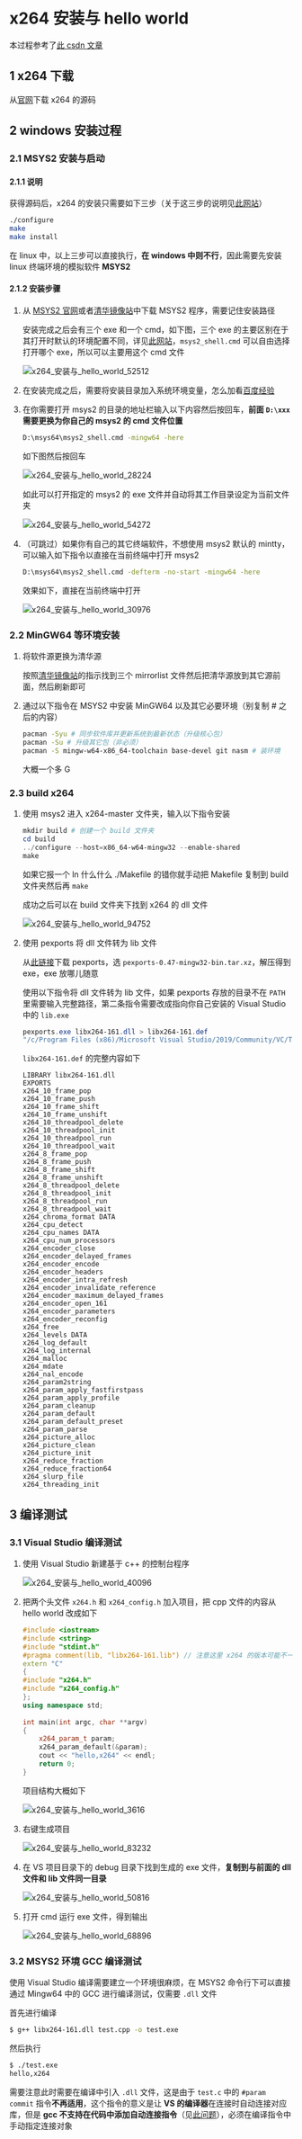 # x264 安装与 hello world

本过程参考了[此 csdn 文章](https://blog.csdn.net/martinkeith/article/details/105323052?utm_medium=distribute.pc_relevant.none-task-blog-title-3&spm=1001.2101.3001.4242)

## 1 x264 下载

从[官网](https://www.videolan.org/developers/x264.html)下载 x264 的源码

## 2 windows 安装过程

### 2.1 MSYS2 安装与启动

#### 2.1.1 说明

获得源码后，x264 的安装只需要如下三步（关于这三步的说明见[此网站](https://www.cnblogs.com/tinywan/p/7230039.html)）

```bash
./configure
make
make install
```

在 linux 中，以上三步可以直接执行，**在 windows 中则不行**，因此需要先安装 linux 终端环境的模拟软件 **MSYS2**

#### 2.1.2 安装步骤

1. 从 [MSYS2 官网](https://www.msys2.org/)或者[清华镜像站](https://mirrors.tuna.tsinghua.edu.cn/msys2/distrib/x86_64/)中下载 MSYS2 程序，需要记住安装路径

    安装完成之后会有三个 exe 和一个 cmd，如下图，三个 exe 的主要区别在于其打开时默认的环境配置不同，详见[此网站](https://hustlei.github.io/2018/11/msys2-for-win.html)，`msys2_shell.cmd` 可以自由选择打开哪个 exe，所以可以主要用这个 cmd 文件

    ![x264_安装与_hello_world_52512](markdown_images/x264_%E5%AE%89%E8%A3%85%E4%B8%8E_hello_world_52512.png)

2. 在安装完成之后，需要将安装目录加入系统环境变量，怎么加看[百度经验](https://jingyan.baidu.com/article/ca41422f17107a1eaf99ed64.html)
3. 在你需要打开 msys2 的目录的地址栏输入以下内容然后按回车，**前面 `D:\xxx` 需要更换为你自己的 msys2 的 cmd 文件位置**

    ```bash
    D:\msys64\msys2_shell.cmd -mingw64 -here
    ```

    如下图然后按回车

    ![x264_安装与_hello_world_28224](markdown_images/x264_%E5%AE%89%E8%A3%85%E4%B8%8E_hello_world_28224.png)

    如此可以打开指定的 msys2 的 exe 文件并自动将其工作目录设定为当前文件夹

    ![x264_安装与_hello_world_54272](markdown_images/x264_%E5%AE%89%E8%A3%85%E4%B8%8E_hello_world_54272.png)

4. （可跳过）如果你有自己的其它终端软件，不想使用 msys2 默认的 mintty，可以输入如下指令以直接在当前终端中打开 msys2

    ```bash
    D:\msys64\msys2_shell.cmd -defterm -no-start -mingw64 -here
    ```

    效果如下，直接在当前终端中打开

    ![x264_安装与_hello_world_30976](markdown_images/x264_%E5%AE%89%E8%A3%85%E4%B8%8E_hello_world_30976.png)

### 2.2 MinGW64 等环境安装

1. 将软件源更换为清华源

    按照[清华镜像站](https://mirrors.tuna.tsinghua.edu.cn/help/msys2/)的指示找到三个 mirrorlist 文件然后把清华源放到其它源前面，然后刷新即可

2. 通过以下指令在 MSYS2 中安装 MinGW64 以及其它必要环境（别复制 # 之后的内容）

    ```bash
    pacman -Syu # 同步软件库并更新系统到最新状态（升级核心包）
    pacman -Su # 升级其它包（非必须）
    pacman -S mingw-w64-x86_64-toolchain base-devel git nasm # 装环境
    ```

    大概一个多 G

### 2.3 build x264

1. 使用 msys2 进入 x264-master 文件夹，输入以下指令安装

    ```powershell
    mkdir build # 创建一个 build 文件夹
    cd build
    ../configure --host=x86_64-w64-mingw32 --enable-shared
    make
    ```

    如果它报一个 ln 什么什么 ./Makefile 的错你就手动把 Makefile 复制到 build 文件夹然后再 `make`

    成功之后可以在 build 文件夹下找到 x264 的 dll 文件

    ![x264_安装与_hello_world_94752](markdown_images/x264_%E5%AE%89%E8%A3%85%E4%B8%8E_hello_world_94752.png)

2. 使用 pexports 将 dll 文件转为 lib 文件

    从[此链接](https://sourceforge.net/projects/mingw/files/MinGW/Extension/pexports/pexports-0.47/)下载 pexports，选 `pexports-0.47-mingw32-bin.tar.xz`，解压得到 exe，exe 放哪儿随意

    使用以下指令将 dll 文件转为 lib 文件，如果 pexports 存放的目录不在 `PATH` 里需要输入完整路径，第二条指令需要改成指向你自己安装的 Visual Studio 中的 `lib.exe`

    ```powershell
    pexports.exe libx264-161.dll > libx264-161.def
    "/c/Program Files (x86)/Microsoft Visual Studio/2019/Community/VC/Tools/MSVC/14.24.28314/bin/Hostx64/x64/lib.exe" /machine:x64 /def:libx264-161.def
    ```

    `libx264-161.def` 的完整内容如下

    ```
    LIBRARY libx264-161.dll
    EXPORTS
    x264_10_frame_pop
    x264_10_frame_push
    x264_10_frame_shift
    x264_10_frame_unshift
    x264_10_threadpool_delete
    x264_10_threadpool_init
    x264_10_threadpool_run
    x264_10_threadpool_wait
    x264_8_frame_pop
    x264_8_frame_push
    x264_8_frame_shift
    x264_8_frame_unshift
    x264_8_threadpool_delete
    x264_8_threadpool_init
    x264_8_threadpool_run
    x264_8_threadpool_wait
    x264_chroma_format DATA
    x264_cpu_detect
    x264_cpu_names DATA
    x264_cpu_num_processors
    x264_encoder_close
    x264_encoder_delayed_frames
    x264_encoder_encode
    x264_encoder_headers
    x264_encoder_intra_refresh
    x264_encoder_invalidate_reference
    x264_encoder_maximum_delayed_frames
    x264_encoder_open_161
    x264_encoder_parameters
    x264_encoder_reconfig
    x264_free
    x264_levels DATA
    x264_log_default
    x264_log_internal
    x264_malloc
    x264_mdate
    x264_nal_encode
    x264_param2string
    x264_param_apply_fastfirstpass
    x264_param_apply_profile
    x264_param_cleanup
    x264_param_default
    x264_param_default_preset
    x264_param_parse
    x264_picture_alloc
    x264_picture_clean
    x264_picture_init
    x264_reduce_fraction
    x264_reduce_fraction64
    x264_slurp_file
    x264_threading_init
    ```

## 3 编译测试

### 3.1 Visual Studio 编译测试

1. 使用 Visual Studio 新建基于 c++ 的控制台程序

    ![x264_安装与_hello_world_40096](markdown_images/x264_%E5%AE%89%E8%A3%85%E4%B8%8E_hello_world_40096.png)

2. 把两个头文件 `x264.h` 和 `x264_config.h` 加入项目，把 cpp 文件的内容从 hello world 改成如下

    ```cpp
    #include <iostream>
    #include <string>
    #include "stdint.h"  
    #pragma comment(lib, "libx264-161.lib") // 注意这里 x264 的版本可能不一样，不是 161
    extern "C"
    {
    #include "x264.h"
    #include "x264_config.h"
    };
    using namespace std;
     
    int main(int argc, char **argv)
    {
    	x264_param_t param;
    	x264_param_default(&param);
    	cout << "hello,x264" << endl;
    	return 0;
    }
    ```

    项目结构大概如下

    ![x264_安装与_hello_world_3616](markdown_images/x264_%E5%AE%89%E8%A3%85%E4%B8%8E_hello_world_3616.png)

3. 右键生成项目

    ![x264_安装与_hello_world_83232](markdown_images/x264_%E5%AE%89%E8%A3%85%E4%B8%8E_hello_world_83232.png)

4. 在 VS 项目目录下的 debug 目录下找到生成的 exe 文件，**复制到与前面的 dll 文件和 lib 文件同一目录**

    ![x264_安装与_hello_world_50816](markdown_images/x264_%E5%AE%89%E8%A3%85%E4%B8%8E_hello_world_50816.png)

5. 打开 cmd 运行 exe 文件，得到输出

    ![x264_安装与_hello_world_68896](markdown_images/x264_%E5%AE%89%E8%A3%85%E4%B8%8E_hello_world_68896.png)

### 3.2 MSYS2 环境 GCC 编译测试

使用 Visual Studio 编译需要建立一个环境很麻烦，在 MSYS2 命令行下可以直接通过 Mingw64 中的 GCC 进行编译测试，仅需要 `.dll` 文件

首先进行编译

```bash
$ g++ libx264-161.dll test.cpp -o test.exe
```

然后执行

```bash
$ ./test.exe
hello,x264
```

需要注意此时需要在编译中引入 `.dll` 文件，这是由于 `test.c` 中的 `#param commit` 指令**不再适用**，这个指令的意义是让 **VS 的编译器**在连接时自动连接对应库，但是 **gcc  不支持在代码中添加自动连接指令**（见[此问题](https://stackoverflow.com/questions/3974070/linking-with-a-pragma-with-g)），必须在编译指令中手动指定连接对象
